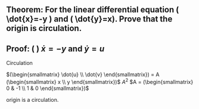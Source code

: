 ## Theorem: For the linear differential equation \( \dot{x}=-y \) and \( \dot{y}=x). Prove that the origin is circulation.


## Proof: ( ) $\dot{x} = -y$ and $\dot{y} = u$

Circulation

$(\begin{smallmatrix} \dot{u} \\ \dot{v} \end{smallmatrix}) = A (\begin{smallmatrix} x \\ y \end{smallmatrix})$ $A^2$ $A = (\begin{smallmatrix} 0 & -1 \\ 1 & 0 \end{smallmatrix})$

origin is a circulation. 
